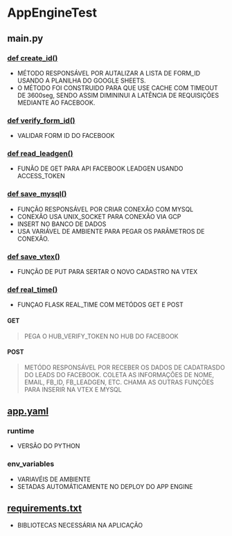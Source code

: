# AppEngineTest

## main.py

### [def create_id()](https://github.com/carlosryan301/AppEngineTest/blob/master/main.py)
* MÉTODO RESPONSÁVEL POR AUTALIZAR A LISTA DE FORM_ID USANDO A PLANILHA DO GOOGLE SHEETS.
* O MÉTODO FOI CONSTRUIDO PARA QUE USE CACHE COM TIMEOUT DE 3600seg, SENDO ASSIM DIMININUI A LATÊNCIA DE REQUISIÇÕES MEDIANTE AO FACEBOOK.
### [def verify_form_id() ](https://github.com/carlosryan301/AppEngineTest/blob/master/main.py)
* VALIDAR  FORM ID DO FACEBOOK

### [def read_leadgen()](https://github.com/carlosryan301/AppEngineTest/blob/master/main.py)
* FUNÃO DE GET PARA API FACEBOOK LEADGEN USANDO ACCESS_TOKEN
### [def save_mysql()](https://github.com/carlosryan301/AppEngineTest/blob/master/main.py)
* FUNÇÃO RESPONSÁVEL POR CRIAR CONEXÃO COM MYSQL
* CONEXÃO USA UNIX_SOCKET PARA CONEXÃO VIA GCP
* INSERT NO BANCO DE DADOS
* USA VARIÁVEL DE AMBIENTE PARA PEGAR OS PARÂMETROS DE CONEXÃO.
### [def save_vtex()](https://github.com/carlosryan301/AppEngineTest/blob/master/main.py)
* FUNÇÃO DE PUT PARA SERTAR O NOVO CADASTRO NA VTEX
### [def real_time()](https://github.com/carlosryan301/AppEngineTest/blob/master/main.py)
* FUNÇAO FLASK REAL_TIME COM METÓDOS GET E POST
#### GET
> PEGA O HUB_VERIFY_TOKEN NO  HUB DO FACEBOOK
#### POST
> METÓDO RESPONSÁVEL POR RECEBER OS DADOS DE CADATRASDO DO LEADS DO FACEBOOK.
> COLETA AS INFORMAÇÕES DE NOME, EMAIL, FB_ID, FB_LEADGEN, ETC.
> CHAMA AS OUTRAS FUNÇÕES PARA INSERIR NA VTEX E MYSQL
## [app.yaml](https://github.com/carlosryan301/AppEngineTest/blob/master/app.yaml)
### runtime
* VERSÃO DO PYTHON
### env_variables
* VARIAVÉIS DE AMBIENTE
* SETADAS AUTOMÁTICAMENTE NO DEPLOY DO APP ENGINE
## [requirements.txt](https://github.com/carlosryan301/AppEngineTest/blob/master/requirements.txt)
* BIBLIOTECAS NECESSÁRIA NA APLICAÇÃO


